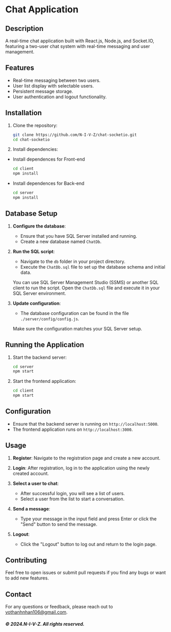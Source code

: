 # Chat Application

## Description

A real-time chat application built with React.js, Node.js, and Socket.IO, featuring a two-user chat system with real-time messaging and user management.

## Features

- Real-time messaging between two users.
- User list display with selectable users.
- Persistent message storage.
- User authentication and logout functionality.

## Installation

1. Clone the repository:

   ```bash
   git clone https://github.com/N-I-V-Z/chat-socketio.git
   cd chat-socketio
   ```

2. Install dependencies:

- Install dependences for Front-end

   ```bash
   cd client
   npm install
   ```

- Install dependences for Back-end

   ```bash
   cd server
   npm install
   ```

## Database Setup

1. **Configure the database**:
   - Ensure that you have SQL Server installed and running.
   - Create a new database named `ChatDb`.

2. **Run the SQL script**:
   - Navigate to the `db` folder in your project directory.
   - Execute the `ChatDb.sql` file to set up the database schema and initial data.

   You can use SQL Server Management Studio (SSMS) or another SQL client to run the script. Open the `ChatDb.sql` file and execute it in your SQL Server environment.

3. **Update configuration**:
   - The database configuration can be found in the file `./server/config/config.js`.

   Make sure the configuration matches your SQL Server setup.

## Running the Application

1. Start the backend server:

   ```bash
   cd server
   npm start
   ```

2. Start the frontend application:

   ```bash
   cd client
   npm start
   ```

## Configuration

- Ensure that the backend server is running on `http://localhost:5000`.
- The frontend application runs on `http://localhost:3000`.

## Usage

1. **Register**: Navigate to the registration page and create a new account.

2. **Login**: After registration, log in to the application using the newly created account.

3. **Select a user to chat**:
   - After successful login, you will see a list of users.
   - Select a user from the list to start a conversation.

4. **Send a message**:
   - Type your message in the input field and press Enter or click the "Send" button to send the message.

5. **Logout**:
   - Click the "Logout" button to log out and return to the login page.

## Contributing

Feel free to open issues or submit pull requests if you find any bugs or want to add new features.

## Contact

For any questions or feedback, please reach out to [vothanhnhan106@gmail.com](mailto:vothanhnhan106@gmail.com).

##### &#169; 2024.N-I-V-Z. All rights reserved.
